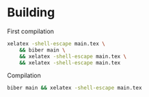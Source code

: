 # Building

First compilation

```bash
xelatex -shell-escape main.tex \
    && biber main \
    && xelatex -shell-escape main.tex \
    && xelatex -shell-escape main.tex
```

Compilation

```bash
biber main && xelatex -shell-escape main.tex
```
